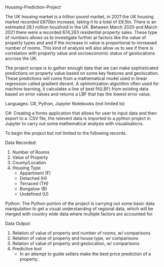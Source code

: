 Housing-Prediction-Project

The UK housing market is a trillion pound market, in 2021 the UK housing market recorded £670bn increase, taking it to a 
total of £9.5tn. There is an estimated 28.1 million houshold in the UK. Between March 2020 and March 2021 there were a recorded
674,263 residential property sales.
These type of numbers allows us to investigate further at factors like the value of property types and and if the increase in 
value is proportional to increased number of rooms.
This kind of analysis will also allow us to see if there is correlation with property value and socioeconomic status of geolocations
accross the UK.

The project scope is to gather enough data that we can make sophisticated predictions on property value based on some key features and
geolocation.
These predictions will come from a mathematical model used in linear regression called gradient decent. A optimimzation algorithm 
often used for machine learning, it calculates a line of best fit(LBF) from existing data based on error values and returns a LBF
that has the lowest error value.


Languages: C#, Python, Jupyter Notebooks (not limited to)

C#: Creating a forms application that allows for user to input data and then export to a .CSV file, the relevent data 
is imported to a python project in Jupyter to carry out some mathematical analysis with visualisations.

To begin the project but not limited to the following records.

Data Recorded:
1)  Number of Rooms
2)  Value of Property
3)  County/Location
4)  Housing Type
    - Appartment (F)
    - Detached (H)
    - Terraced (TH)
    - Bungalow (B)
    - Undefined (U)


Python: The Python portion of the project is carrying out some basic data manipulation to get a visual understanding of regional data,
which will be merged with country wide data where multiple factors are accounted for.

Data Output:

1)  Relation of value of property and number of rooms, w/ comparisons
2)  Relation of value of property and house type, w/ comparisons
3)  Relation of value of property and geolocation, w/ comparisons
4)  Predictive tool
    - In an attempt to guide sellers make the best price prediction of a property.

